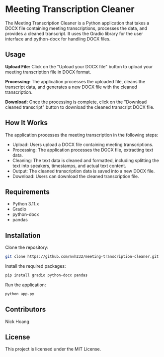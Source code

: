 # Meeting Transcription Cleaner

The Meeting Transcription Cleaner is a Python application that takes a DOCX file containing meeting transcriptions, processes the data, and provides a cleaned transcript. It uses the Gradio library for the user interface and python-docx for handling DOCX files.

## Usage

**Upload File:** Click on the "Upload your DOCX file" button to upload your meeting transcription file in DOCX format.

**Processing:** The application processes the uploaded file, cleans the transcript data, and generates a new DOCX file with the cleaned transcription.

**Download:** Once the processing is complete, click on the "Download cleaned transcript" button to download the cleaned transcript DOCX file.

## How It Works

The application processes the meeting transcription in the following steps:

- Upload: Users upload a DOCX file containing meeting transcriptions.
- Processing: The application processes the DOCX file, extracting text data.
- Cleaning: The text data is cleaned and formatted, including splitting the text into speakers, timestamps, and actual text content.
- Output: The cleaned transcription data is saved into a new DOCX file.
- Download: Users can download the cleaned transcription file.

## Requirements
- Python 3.11.x 
- Gradio
- python-docx
- pandas

## Installation

Clone the repository:

```bash
git clone https://github.com/nvh232/meeting-transcription-cleaner.git
```
Install the required packages:
```bash
pip install gradio python-docx pandas
```
Run the application:
```bash
python app.py
```
## Contributors
Nick Hoang

## License

This project is licensed under the MIT License.
